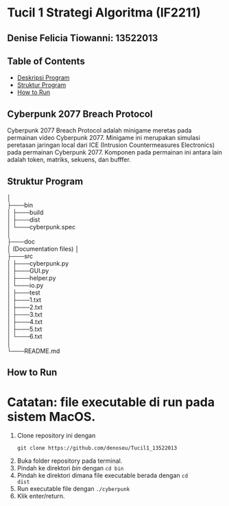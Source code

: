 # Tucil 1 Strategi Algoritma (IF2211)
## Denise Felicia Tiowanni: 13522013

## Table of Contents
* [Deskripsi Program](#cyberpunk-2077)
* [Struktur Program](#structure)
* [How to Run](#setup)


## Cyberpunk 2077 Breach Protocol <a href="cyberpunk-2077"></a>
Cyberpunk 2077 Breach Protocol adalah minigame meretas pada permainan video Cyberpunk 2077. 
Minigame ini merupakan simulasi peretasan jaringan local dari ICE (Intrusion Countermeasures Electronics) 
pada permainan Cyberpunk 2077. Komponen pada permainan ini antara lain adalah token, matriks, sekuens, dan bufffer.

## Struktur Program <a href="structure"></a>

│  
├───bin  
│   ├───build  
│   ├───dist  
│   └───cyberpunk.spec  
│  
├───doc  
│   (Documentation files)
│  
├───src                             
│   ├───cyberpunk.py  
│   ├───GUI.py  
│   ├───helper.py  
│   └───io.py   
│
├───test      
│   ├───1.txt  
│   ├───2.txt   
│   ├───3.txt    
│   ├───4.txt   
│   ├───5.txt  
│   └───6.txt  
│   
└───README.md             
               

## How to Run <a href="setup"></a>
# Catatan: file executable di run pada sistem MacOS.
1. Clone repository ini dengan 
    ```
    git clone https://github.com/denoseu/Tucil1_13522013
    ```
2. Buka folder repository pada terminal.
3. Pindah ke direktori *bin* dengan `cd bin`
4. Pindah ke direktori dimana file executable berada dengan <code>cd dist</code>
5. Run executable file dengan <code>./cyberpunk</code>
6. Klik enter/return.